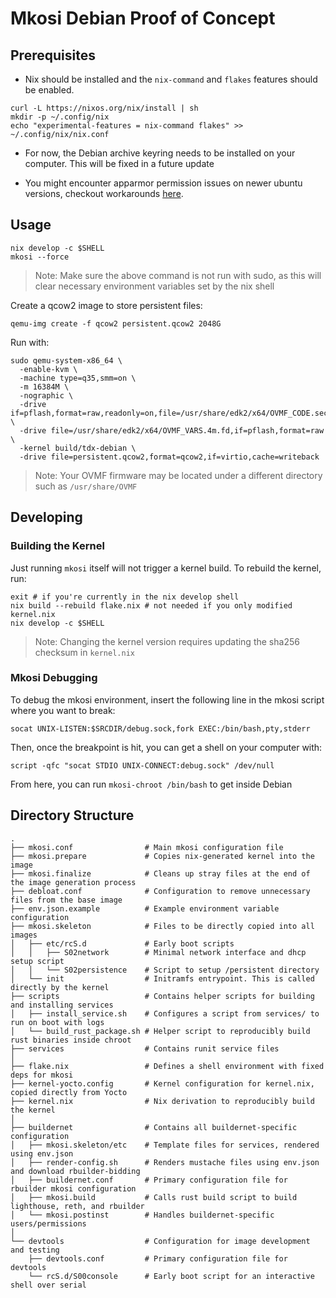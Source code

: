 Mkosi Debian Proof of Concept
=============================


Prerequisites
-------------

- Nix should be installed and the `nix-command` and `flakes` features should be enabled.
```shell
curl -L https://nixos.org/nix/install | sh
mkdir -p ~/.config/nix
echo "experimental-features = nix-command flakes" >> ~/.config/nix/nix.conf
```

- For now, the Debian archive keyring needs to be installed on your computer. This will be fixed in a future update

- You might encounter apparmor permission issues on newer ubuntu versions, checkout workarounds [here](https://github.com/systemd/mkosi/issues/3265).

Usage
-----

```shell
nix develop -c $SHELL
mkosi --force
```

> Note: Make sure the above command is not run with sudo, as this will clear necessary environment variables set by the nix shell

Create a qcow2 image to store persistent files:

```shell
qemu-img create -f qcow2 persistent.qcow2 2048G
```

Run with:

```shell
sudo qemu-system-x86_64 \
  -enable-kvm \
  -machine type=q35,smm=on \
  -m 16384M \
  -nographic \
  -drive if=pflash,format=raw,readonly=on,file=/usr/share/edk2/x64/OVMF_CODE.secboot.4m.fd \
  -drive file=/usr/share/edk2/x64/OVMF_VARS.4m.fd,if=pflash,format=raw \
  -kernel build/tdx-debian \
  -drive file=persistent.qcow2,format=qcow2,if=virtio,cache=writeback
```


> Note: Your OVMF firmware may be located under a different directory such as `/usr/share/OVMF`

Developing
----------

<h3>Building the Kernel</h3>

Just running `mkosi` itself will not trigger a kernel build. To rebuild the kernel, run:

```shell
exit # if you're currently in the nix develop shell
nix build --rebuild flake.nix # not needed if you only modified kernel.nix
nix develop -c $SHELL
```

> Note: Changing the kernel version requires updating the sha256 checksum in `kernel.nix` 

<h3>Mkosi Debugging</h3>

To debug the mkosi environment, insert the following line in the mkosi script where you want to break:
```shell
socat UNIX-LISTEN:$SRCDIR/debug.sock,fork EXEC:/bin/bash,pty,stderr
```

Then, once the breakpoint is hit, you can get a shell on your computer with:
```shell
script -qfc "socat STDIO UNIX-CONNECT:debug.sock" /dev/null
```

From here, you can run `mkosi-chroot /bin/bash` to get inside Debian

Directory Structure
-------------------

```
.
├── mkosi.conf                # Main mkosi configuration file
├── mkosi.prepare             # Copies nix-generated kernel into the image
├── mkosi.finalize            # Cleans up stray files at the end of the image generation process
├── debloat.conf              # Configuration to remove unnecessary files from the base image
├── env.json.example          # Example environment variable configuration
├── mkosi.skeleton            # Files to be directly copied into all images
│   ├── etc/rcS.d             # Early boot scripts
│   │   ├── S02network        # Minimal network interface and dhcp setup script
│   │   └── S02persistence    # Script to setup /persistent directory
│   └── init                  # Initramfs entrypoint. This is called directly by the kernel
├── scripts                   # Contains helper scripts for building and installing services
│   ├── install_service.sh    # Configures a script from services/ to run on boot with logs
│   └── build_rust_package.sh # Helper script to reproducibly build rust binaries inside chroot
├── services                  # Contains runit service files
│
├── flake.nix                 # Defines a shell environment with fixed deps for mkosi
├── kernel-yocto.config       # Kernel configuration for kernel.nix, copied directly from Yocto
├── kernel.nix                # Nix derivation to reproducibly build the kernel
│
├── buildernet                # Contains all buildernet-specific configuration
│   ├── mkosi.skeleton/etc    # Template files for services, rendered using env.json 
│   ├── render-config.sh      # Renders mustache files using env.json and download rbuilder-bidding
│   ├── buildernet.conf       # Primary configuration file for rbuilder mkosi configuration
│   ├── mkosi.build           # Calls rust build script to build lighthouse, reth, and rbuilder
│   └── mkosi.postinst        # Handles buildernet-specific users/permissions
│
└── devtools                  # Configuration for image development and testing
    ├── devtools.conf         # Primary configuration file for devtools
    └── rcS.d/S00console      # Early boot script for an interactive shell over serial
```